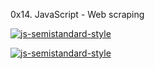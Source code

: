 0x14. JavaScript - Web scraping


[![js-semistandard-style](https://raw.githubusercontent.com/standard/semistandard/master/badge.svg)](https://github.com/standard/semistandard)


[![js-semistandard-style](https://img.shields.io/badge/code%20style-semistandard-brightgreen.svg)](https://github.com/standard/semistandard)